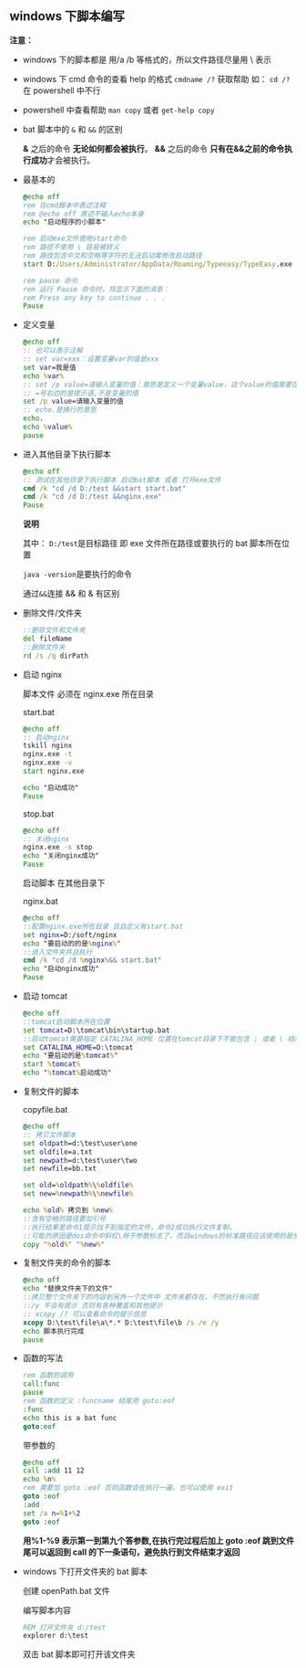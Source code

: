 ## windows 下脚本编写

**注意：**

- windows 下的脚本都是 用/a /b 等格式的，所以文件路径尽量用 \ 表示

- windows 下 cmd 命令的查看 help 的格式 `cmdname /?` 获取帮助 如： `cd /?` 在 powershell 中不行

- powershell 中查看帮助 `man copy` 或者 `get-help copy`

- bat 脚本中的 `&` 和 `&&` 的区别

  **&** 之后的命令 **无论如何都会被执行**。
  **&&** 之后的命令 **只有在&&之前的命令执行成功**才会被执行。

- 最基本的

  ```bat
  @echo off
  rem 在cmd脚本中表述注释
  rem @echo off 表述不输入echo本身
  echo "启动程序的小脚本"

  rem 启动exe文件使用start命令
  rem 路径不使用 \ 容易被转义
  rem 路径包含中文和空格等字符的无法启动需修改启动路径
  start D:/Users/Administrator/AppData/Roaming/Typeeasy/TypeEasy.exe

  rem pause 命令
  rem 运行 Pause 命令时，将显示下面的消息：
  rem Press any key to continue . . .
  Pause
  ```

- 定义变量

  ```bat
  @echo off
  :: 也可以表示注解
  :: set var=xxx：设置变量var的值是xxx
  set var=我是值
  echo %var%
  :: set /p value=请输入变量的值：意思是定义一个变量value，这个value的值需要在控制台上动态输入
  :: =号右边的是提示语,不是变量的值
  set /p value=请输入变量的值
  :: echo.是换行的意思
  echo.
  echo %value%
  pause
  ```

* 进入其他目录下执行脚本

  ```bat
  @echo off
  :: 测试在其他目录下执行脚本 启动bat脚本 或者 打开exe文件
  cmd /k "cd /d D:/test &&start start.bat"
  cmd /k "cd /d D:/test &&nginx.exe"
  Pause
  ```

  **说明**

  其中：
  `D:/test`是目标路径 即 exe 文件所在路径或要执行的 bat 脚本所在位置

  `java -version`是要执行的命令

  通过`&&`连接 && 和 & 有区别

* 删除文件/文件夹

  ```bat
  ::删除文件和文件夹
  del fileName
  ::删除文件夹
  rd /s /q dirPath
  ```

* 启动 nginx

  脚本文件 必须在 nginx.exe 所在目录

  start.bat

  ```bat
  @echo off
  :: 启动nginx
  tskill nginx
  nginx.exe -t
  nginx.exe -v
  start nginx.exe

  echo "启动成功"
  Pause
  ```

  stop.bat

  ```bat
  @echo off
  :: 关闭nginx
  nginx.exe -s stop
  echo "关闭nginx成功"
  Pause
  ```

  启动脚本 在其他目录下

  nginx.bat

  ```bat
  @echo off
  ::配置nginx.exe所在目录 且自定义有start.bat
  set nginx=D:/soft/nginx
  echo "要启动的的是%nginx%"
  ::进入文件夹并且执行
  cmd /k "cd /d %nginx%&& start.bat"
  echo "启动nginx成功"
  Pause
  ```

* 启动 tomcat

  ```bat
  @echo off
  ::tomcat启动脚本所在位置
  set tomcat=D:\tomcat\bin\startup.bat
  ::启动tomcat需要指定 CATALINA_HOME 位置在tomcat目录下不能包含 ; 或者 \ 结尾
  set CATALINA_HOME=D:\tomcat
  echo "要启动的是%tomcat%"
  start %tomcat%
  echo "%tomcat%启动成功"
  ```

* 复制文件的脚本

  copyfile.bat

  ```bat
  @echo off
  :: 拷贝文件脚本
  set oldpath=d:\test\user\one
  set oldfile=a.txt
  set newpath=d:\test\user\two
  set newfile=bb.txt

  set old=%oldpath%\%oldfile%
  set new=%newpath%\%newfile%

  echo %old% 拷贝到 %new%
  ::含有空格的路径要加引号
  ::执行结果是命令1提示找不到指定的文件，命令2成功执行文件复制，
  ::可能的原因是dos命令中斜杠\用于参数标志了，而且windows的标准路径应该使用的是反斜杠\来分割。
  copy "%old%" "%new%"
  ```

* 复制文件夹的命令的脚本

  ```bat
  @echo off
  echo "替换文件夹下的文件"
  ::拷贝整个文件夹下的内容到另外一个文件中 文件夹都存在，不然执行有问题
  ::/y 不会有提示 否则有各种覆盖和其他提示
  :: xcopy /? 可以查看命令的提示信息
  xcopy D:\test\file\a\*.* D:\test\file\b /s /e /y
  echo 脚本执行完成
  pause
  ```

* 函数的写法

  ```bat
  rem 函数的调用
  call:func
  pause
  rem 函数的定义 :funcname 结尾用 goto:eof
  :func
  echo this is a bat func
  goto:eof
  ```

  带参数的

  ```bat
  @echo off
  call :add 11 12
  echo %n%
  rem 需要加 goto :eof 否则函数会在执行一遍，也可以使用 exit
  goto :eof
  :add
  set /a n=%1+%2
  goto :eof
  ```

  **用%1-%9 表示第一到第九个答参数,在执行完过程后加上 goto :eof 跳到文件尾可以返回到 call 的下一条语句，避免执行到文件结束才返回**

- windows 下打开文件夹的 bat 脚本

  创建 openPath.bat 文件

  编写脚本内容

  ```bat
  REM 打开文件夹 d:/test
  explorer d:\test
  ```

  双击 bat 脚本即可打开该文件夹
